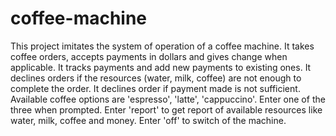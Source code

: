 # coffee-machine
This project imitates the system of operation of a coffee machine. 
It takes coffee orders, accepts payments in dollars and gives change when applicable.
It tracks payments and add new payments to existing ones.
It declines orders if the resources (water, milk, coffee) are not enough to complete the order.
It declines order if payment made is not sufficient.
Available coffee options are 'espresso', 'latte', 'cappuccino'. Enter one of the three when prompted.
Enter 'report' to get report of available resources like water, milk, coffee and money.
Enter 'off' to switch of the machine.
